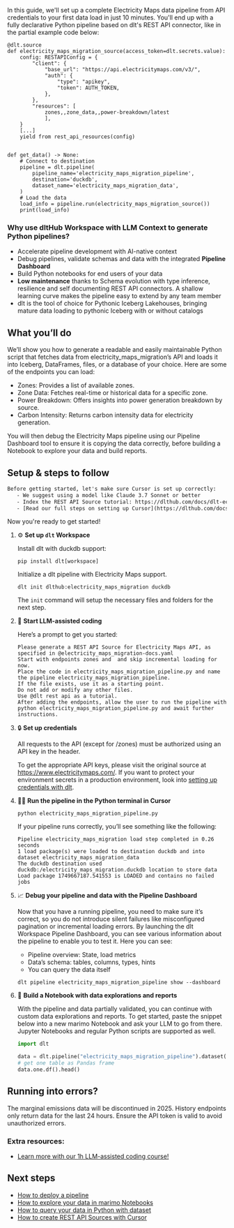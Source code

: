 In this guide, we'll set up a complete Electricity Maps data pipeline from API credentials to your first data load in just 10 minutes. You'll end up with a fully declarative Python pipeline based on dlt's REST API connector, like in the partial example code below:

```python-outcome
@dlt.source
def electricity_maps_migration_source(access_token=dlt.secrets.value):
    config: RESTAPIConfig = {
        "client": {
            "base_url": "https://api.electricitymaps.com/v3/",
            "auth": {
                "type": "apikey",
                "token": AUTH_TOKEN,
            },
        },
        "resources": [
            zones,,zone_data,,power-breakdown/latest
            ],
    }
    [...]
    yield from rest_api_resources(config)


def get_data() -> None:
    # Connect to destination
    pipeline = dlt.pipeline(
        pipeline_name='electricity_maps_migration_pipeline',
        destination='duckdb',
        dataset_name='electricity_maps_migration_data', 
    )
    # Load the data
    load_info = pipeline.run(electricity_maps_migration_source())
    print(load_info) 
```

### Why use dltHub Workspace with LLM Context to generate Python pipelines?

- Accelerate pipeline development with AI-native context
- Debug pipelines, validate schemas and data with the integrated **Pipeline Dashboard**
- Build Python notebooks for end users of your data
- **Low maintenance** thanks to Schema evolution with type inference, resilience and self documenting REST API connectors. A shallow learning curve makes the pipeline easy to extend by any team member
- dlt is the tool of choice for Pythonic Iceberg Lakehouses, bringing mature data loading to pythonic Iceberg with or without catalogs

## What you’ll do

We’ll show you how to generate a readable and easily maintainable Python script that fetches data from electricity_maps_migration’s API and loads it into Iceberg, DataFrames, files, or a database of your choice. Here are some of the endpoints you can load:

- Zones: Provides a list of available zones.
- Zone Data: Fetches real-time or historical data for a specific zone.
- Power Breakdown: Offers insights into power generation breakdown by source.
- Carbon Intensity: Returns carbon intensity data for electricity generation.

You will then debug the Electricity Maps pipeline using our Pipeline Dashboard tool to ensure it is copying the data correctly, before building a Notebook to explore your data and build reports.

## Setup & steps to follow

```default
Before getting started, let's make sure Cursor is set up correctly:
   - We suggest using a model like Claude 3.7 Sonnet or better
   - Index the REST API Source tutorial: https://dlthub.com/docs/dlt-ecosystem/verified-sources/rest_api/ and add it to context as **@dlt rest api**
   - [Read our full steps on setting up Cursor](https://dlthub.com/docs/dlt-ecosystem/llm-tooling/cursor-restapi#23-configuring-cursor-with-documentation)
```

Now you're ready to get started!

1. ⚙️ **Set up `dlt` Workspace**
    
    Install dlt with duckdb support:
    ```shell
    pip install dlt[workspace]
    ```

    Initialize a dlt pipeline with Electricity Maps support.
    ```shell
    dlt init dlthub:electricity_maps_migration duckdb
    ```

    The `init` command will setup the necessary files and folders for the next step.
    
2. 🤠 **Start LLM-assisted coding**
    
    Here’s a prompt to get you started:
    
    ```prompt
    Please generate a REST API Source for Electricity Maps API, as specified in @electricity_maps_migration-docs.yaml 
    Start with endpoints zones and  and skip incremental loading for now. 
    Place the code in electricity_maps_migration_pipeline.py and name the pipeline electricity_maps_migration_pipeline. 
    If the file exists, use it as a starting point. 
    Do not add or modify any other files. 
    Use @dlt rest api as a tutorial. 
    After adding the endpoints, allow the user to run the pipeline with python electricity_maps_migration_pipeline.py and await further instructions.
    ```

    
3. 🔒 **Set up credentials** 
    
    All requests to the API (except for /zones) must be authorized using an API key in the header.
    
    To get the appropriate API keys, please visit the original source at https://www.electricitymaps.com/.
    If you want to protect your environment secrets in a production environment, look into [setting up credentials with dlt](https://dlthub.com/docs/walkthroughs/add_credentials).
    
4. 🏃‍♀️ **Run the pipeline in the Python terminal in Cursor**
    
    ```shell
    python electricity_maps_migration_pipeline.py
    ```
    
    If your pipeline runs correctly, you’ll see something like the following:
    
    ```shell
    Pipeline electricity_maps_migration load step completed in 0.26 seconds
    1 load package(s) were loaded to destination duckdb and into dataset electricity_maps_migration_data
    The duckdb destination used duckdb:/electricity_maps_migration.duckdb location to store data
    Load package 1749667187.541553 is LOADED and contains no failed jobs
    ```
    
5. 📈 **Debug your pipeline and data with the Pipeline Dashboard**

    Now that you have a running pipeline, you need to make sure it’s correct, so you do not introduce silent failures like misconfigured pagination or incremental loading errors. By launching the dlt Workspace Pipeline Dashboard, you can see various information about the pipeline to enable you to test it. Here you can see:
    - Pipeline overview: State, load metrics
    - Data’s schema: tables, columns, types, hints
    - You can query the data itself
    
    ```shell
    dlt pipeline electricity_maps_migration_pipeline show --dashboard
    ```
    
6. 🐍 **Build a Notebook with data explorations and reports**

    With the pipeline and data partially validated, you can continue with custom data explorations and reports. To get started, paste the snippet below into a new marimo Notebook and ask your LLM to go from there. Jupyter Notebooks and regular Python scripts are supported as well.

    
    ```python
    import dlt

   data = dlt.pipeline("electricity_maps_migration_pipeline").dataset()
   # get one table as Pandas frame
   data.one.df().head()
    ```

## Running into errors?

The marginal emissions data will be discontinued in 2025. History endpoints only return data for the last 24 hours. Ensure the API token is valid to avoid unauthorized errors.

### Extra resources:

- [Learn more with our 1h LLM-assisted coding course!](https://www.youtube.com/watch?v=GGid70rnJuM)

## Next steps

- [How to deploy a pipeline](https://dlthub.com/docs/walkthroughs/deploy-a-pipeline)
- [How to explore your data in marimo Notebooks](https://dlthub.com/docs/general-usage/dataset-access/marimo)
- [How to query your data in Python with dataset](https://dlthub.com/docs/general-usage/dataset-access/dataset)
- [How to create REST API Sources with Cursor](https://dlthub.com/docs/dlt-ecosystem/llm-tooling/cursor-restapi)